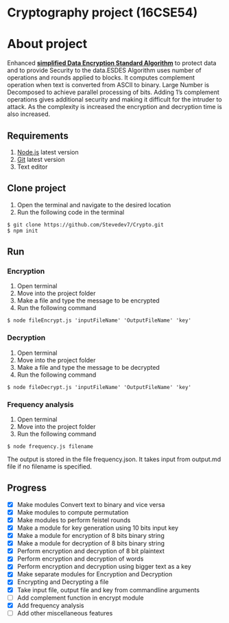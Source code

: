 # Cryptography project (16CSE54)

# About project
Enhanced **[simplified Data Encryption Standard Algorithm](https://www.brainkart.com/article/Simplified-Data-Encryption-Standard-(S-DES)_8343/)** to
protect data and to provide Security to the data.ESDES Algorithm
uses number of operations and rounds applied to blocks. It
computes complement operation when text is converted from
ASCII to binary. Large Number is Decomposed to achieve parallel
processing of bits. Adding 1’s complement operations gives
additional security and making it difficult for the intruder to
attack. As the complexity is increased the encryption and
decryption time is also increased.

## Requirements
1. [Node.js](https://nodejs.org/en/download/) latest version
1. [Git](https://git-scm.com/downloads) latest version
1. Text editor

## Clone project

1. Open the terminal and navigate to the desired location
1. Run the following code in the terminal

```bin\bash
$ git clone https://github.com/Stevedev7/Crypto.git
$ npm init
```

## Run

### Encryption

1. Open terminal
1. Move into the project folder
1. Make a file and type the message to be encrypted
1. Run the following command

```bin\bash
$ node fileEncrypt.js 'inputFileName' 'OutputFileName' 'key'
```

### Decryption

1. Open terminal
1. Move into the project folder
1. Make a file and type the message to be decrypted
1. Run the following command

```bin\bash
$ node fileDecrypt.js 'inputFileName' 'OutputFileName' 'key'
```

### Frequency analysis

1. Open terminal
1. Move into the project folder
1. Run the following command

```bin\bash
$ node frequency.js filename
```
The output is stored in the file frequency.json. It takes input from output.md file if no filename is specified.
## Progress

- [x] Make modules Convert text to binary and vice versa
- [x] Make modules to compute permutation
- [x] Make modules to perform feistel rounds
- [x] Make a module for key generation using 10 bits input key
- [x] Make a module for encryption of 8 bits binary string
- [x] Make a module for decryption of 8 bits binary string
- [x] Perform encryption and decryption of 8 bit plaintext
- [x] Perform encryption and decryption of words
- [x] Perform encryption and decryption using bigger text as a key
- [x] Make separate modules for Encryption and Decryption
- [x] Encrypting and Decrypting a file
- [x] Take input file, output file and key from commandline arguments
- [ ] Add complement function in encrypt module
- [x] Add frequency analysis
- [ ] Add other miscellaneous features
